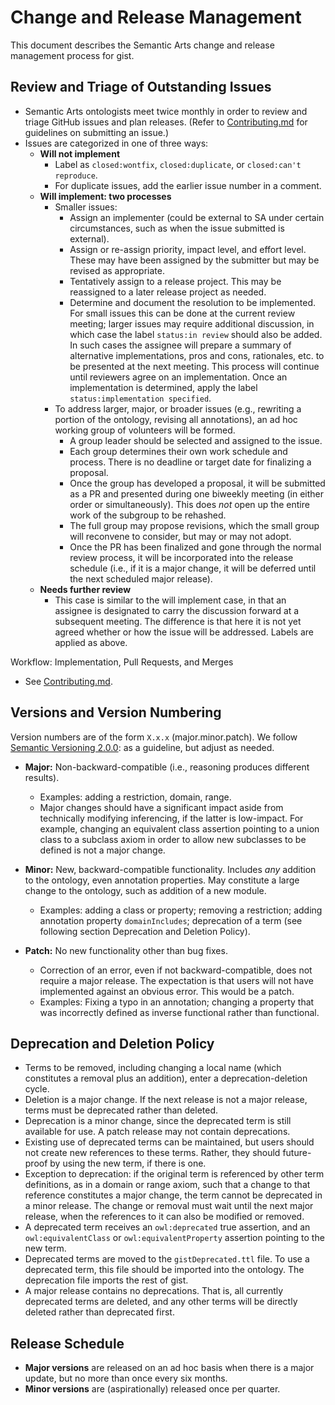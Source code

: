 Change and Release Management
=====

This document describes the Semantic Arts change and release management process for gist.

Review and Triage of Outstanding Issues
-----

- Semantic Arts ontologists meet twice monthly in order to review and triage GitHub issues and plan releases. (Refer to [Contributing.md](Contributing.md) for guidelines on submitting an issue.)
- Issues are categorized in one of three ways:
  - **Will not implement**
    - Label as `closed:wontfix`, `closed:duplicate`, or `closed:can't reproduce`.
    - For duplicate issues, add the earlier issue number in a comment.
  - **Will implement: two processes**
    - Smaller issues:
      - Assign an implementer (could be external to SA under certain circumstances, such as when the issue submitted is external).
      - Assign or re-assign priority, impact level, and effort level. These may have been assigned by the submitter but may be revised as appropriate.
      - Tentatively assign to a release project. This may be reassigned to a later release project as needed.
      - Determine and document the resolution to be implemented. For small issues this can be done at the current review meeting; larger issues may require additional discussion, in which case the label `status:in review` should also be added. In such cases the assignee will prepare a summary of alternative implementations, pros and cons, rationales, etc. to be presented at the next meeting. This process will continue until reviewers agree on an implementation. Once an implementation is determined, apply the label `status:implementation specified`.
    - To address larger, major, or broader issues (e.g., rewriting a portion of the ontology, revising all annotations), an ad hoc working group of volunteers will be formed.
      - A group leader should be selected and assigned to the issue.
      - Each group determines their own work schedule and process. There is no deadline or target date for finalizing a proposal.
      - Once the group has developed a proposal, it will be submitted as a PR and presented during one biweekly meeting (in either order or simultaneously). This does _not_ open up the entire work of the subgroup to be rehashed.
      - The full group may propose revisions, which the small group will reconvene to consider, but may or may not adopt.
      - Once the PR has been finalized and gone through the normal review process, it will be incorporated into the release schedule (i.e., if it is a major change, it will be deferred until the next scheduled major release).
  - **Needs further review**
    - This case is similar to the will implement case, in that an assignee is designated to carry the discussion forward at a subsequent meeting. The difference is that here it is not yet agreed whether or how the issue will be addressed. Labels are applied as above.

Workflow: Implementation, Pull Requests, and Merges

- See [Contributing.md](Contributing.md).

Versions and Version Numbering
-----

Version numbers are of the form `X.x.x` (major.minor.patch). We follow [Semantic Versioning 2.0.0](https://semver.org/): as a guideline, but adjust as needed.

- **Major:** Non-backward-compatible (i.e., reasoning produces different results).
  - Examples: adding a restriction, domain, range.
  - Major changes should have a significant impact aside from technically modifying inferencing, if the latter is low-impact. For example, changing an equivalent class assertion pointing to a union class to a subclass axiom in order to allow new subclasses to be defined is not a major change.

- **Minor:** New, backward-compatible functionality. Includes _any_ addition to the ontology, even annotation properties. May constitute a large change to the ontology, such as addition of a new module.
  - Examples: adding a class or property; removing a restriction; adding annotation property `domainIncludes`; deprecation of a term (see following section Deprecation and Deletion Policy).

- **Patch:** No new functionality other than bug fixes.
  - Correction of an error, even if not backward-compatible, does not require a major release. The expectation is that users will not have implemented against an obvious error. This would be a patch.
  - Examples: Fixing a typo in an annotation; changing a property that was incorrectly defined as inverse functional rather than functional.
  
Deprecation and Deletion Policy
-----

- Terms to be removed, including changing a local name (which constitutes a removal plus an addition), enter a deprecation-deletion cycle.
- Deletion is a major change. If the next release is not a major release, terms must be deprecated rather than deleted.
- Deprecation is a minor change, since the deprecated term is still available for use. A patch release may not contain deprecations.
- Existing use of deprecated terms can be maintained, but users should not create new references to these terms. Rather, they should future-proof by using the new term, if there is one.
- Exception to deprecation: if the original term is referenced by other term definitions, as in a domain or range axiom, such that a change to that reference constitutes a major change, the term cannot be deprecated in a minor release. The change or removal must wait until the next major release, when the references to it can also be modified or removed.
- A deprecated term receives an `owl:deprecated` true assertion, and an `owl:equivalentClass` or `owl:equivalentProperty` assertion pointing to the new term.
- Deprecated terms are moved to the `gistDeprecated.ttl` file. To use a deprecated term, this file should be imported into the ontology. The deprecation file imports the rest of gist.
- A major release contains no deprecations. That is, all currently deprecated terms are deleted, and any other terms will be directly deleted rather than deprecated first.

Release Schedule
-----

- **Major versions** are released on an ad hoc basis when there is a major update, but no more than once every six months.
- **Minor versions** are (aspirationally) released once per quarter.
